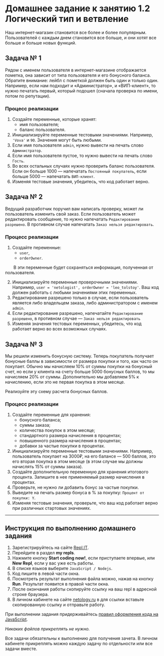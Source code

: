 # Домашнее задание к занятию 1.2 Логический тип и ветвление

Наш интернет-магазин становится все более и более популярным. Пользователей с каждым днем становится все больше, и они хотят все больше и больше новых функций.

## Задача № 1

Рядом с именем пользователя в интернет-магазине отображается пометка, она зависит от типа пользователя и его бонусного баланса. Обратите внимание: лейбл с пометкой должен быть один и только один. Например, если нам подходит и «Администратор», и «ВИП-клиент», то нужно печатать первый, который подошел (сначала проверка по имени, потом по репутации).

### Процесс реализации

1. Создайте переменные, которые хранят:
   - имя пользователя;
   - баланс пользователя.
2. Инициализируйте переменные тестовыми значениями. Например, `'Vova'` и `90`. Значения могут быть любыми.
3. Если имя пользователя `admin`, нужно вывести на печать слово `Администратор`.
4. Если имя пользователя пустое, то нужно вывести на печать слово `Гость`.
5. Во всех остальных случаях нужно проверить баланс пользователя. Если он больше 1000 — напечатать `Постоянный покупатель`, если больше 5000 — напечатать `ВИП-клиент`.
6. Изменяя тестовые значения, убедитесь, что код работает верно.


## Задача № 2

Ведущий разработчик поручил вам написать проверку, может ли пользователь изменить свой заказ. Если пользователь может редактировать сообщение, то нужно напечатать `Редактирование разрешено`. В противном случае напечатать `Заказ нельзя редактировать`.

### Процесс реализации

1. Создайте переменные:
   - `user`,
   - `orderOwner`.

&nbsp;&nbsp;&nbsp;&nbsp;&nbsp;&nbsp;&nbsp;В эти переменные будет сохраняться информация, полученная от пользователя.

2. Инициализируйте переменные проверочными значениями. Например, `user = 'netologist', orderOwner = 'leo_tolstoy'`. Ваш код должен работать с любыми значениями этих переменных.
3. Редактирование разрешено только в случае, если пользователь является либо владельцем заказа, либо администратором с именем `admin`.
4. Если редактирование разрешено, напечатайте `Редактирование разрешено`, в противном случае — `Заказ нельзя редактировать`
5. Изменяя значения тестовых переменных, убедитесь, что код работает верно во всех возможных случаях.

## Задача № 3

Мы решили изменить бонусную систему. Теперь покупатель получает бонусные баллы в зависимости от размера покупки и того, как часто он покупает. Обычно мы начисляем 10% от суммы покупки на бонусный счет, но если у клиента на счету больше 5000 бонусных баллов, то мы начисляем 20% от суммы. Дополнительно мы добавляем 5% к начислению, если это не первая покупка в этом месяце.

Реализуйте эту схему расчета бонусных баллов.

### Процесс реализации

1. Создайте переменные для хранения:
   - бонусного баланса;
   - суммы заказа;
   - количества покупок в этом месяце;
   - стандартного размера начисления в процентах;
   - повышенного размера начисления в процентах;
   - добавки за частые покупки в процентах.
2. Инициализируйте переменные тестовыми значениями. Например, пользователь покупает на 3000₽, на его балансе — 500 баллов, это его вторая покупка в этом месяце (в этом случае мы должны начислять 15% от суммы заказа).
3. Создайте дополнительную переменную для хранения итогового процента. Запишите в нее применяемый размер начисления в процентах.
4. Проверьте, не нужно ли добавить бонус за частые покупки.
5. Выведите на печать размер бонуса в % за покупку: `Процент от покупки: Y`.
6. Изменяя тестовые значения, проверьте, что ваш код работает верно при различных стартовых значениях.

---

## Инструкция по выполнению домашнего задания

1. Зарегистрируйтесь на сайте [Repl.IT](https://repl.it/).
2. Перейдите в раздел **my repls**.
3. Нажмите кнопку **Start coding now!**, если приступаете впервые, или **New Repl**, если у вас уже есть работы.
4. В списке языков выберите `JavaScript / Nodejs`.
5. Код пишите в левой части окна.
6. Посмотреть результат выполнения файла можно, нажав на кнопку **Run**. Результат появится в правой части окна.
7. После окончания работы скопируйте ссылку на ваш repl в адресной строке браузера.
8. В личном кабинете на сайте [netology.ru](http://netology.ru/) в для ссылки вставьте скопированную ссылку и отправьте работу.

При выполнении задания придерживайтесь [правил оформления кода на JavaScript](/codestyle.md).

*Никаких файлов прикреплять не нужно.*

Все задачи обязательны к выполнению для получения зачета. В личном кабинете прикреплять можно каждую задачу по отдельности или все задачи вместе. 
